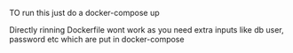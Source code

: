 TO run this just do a docker-compose up

Directly rinning Dockerfile wont work as you need extra inputs like db user, password etc which are put in docker-compose
